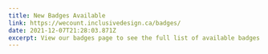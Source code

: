 ```yaml
---
title: New Badges Available
link: https://wecount.inclusivedesign.ca/badges/
date: 2021-12-07T21:28:03.871Z
excerpt: View our badges page to see the full list of available badges.
---
```

